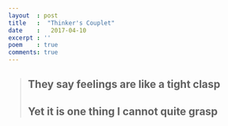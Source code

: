 ```yaml
---
layout  : post
title   :  "Thinker's Couplet"
date    :   2017-04-10
excerpt : ''
poem    : true
comments: true
---
```


> ## They say feelings are like a tight clasp 
> ## Yet it is one thing I cannot quite grasp 
